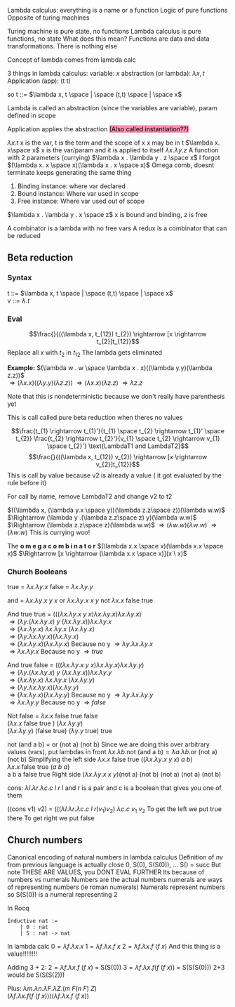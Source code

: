 Lambda calculus: everything is a name or a function 
	Logic of pure functions
	Opposite of turing machines 

Turing machine is pure state, no functions
Lambda calculus is pure functions, no state
	What does this mean? Functions are data and data transformations. There is nothing else

Concept of lambda comes from lambda calc

3 things in lambda calculus: 
	variable:                            *x* 
	abstraction (or lambda): $\lambda x, t$ 
	Application (app):            (t t)

so 
t ::= $\lambda x, t \space | \space (t,t) \space | \space x$  

Lambda is called an abstraction (since the variables are variable), param defined in scope

Application applies the abstraction <mark style="background: #FF5582A6;">(Also called instantiation??)</mark>

$\lambda x . t$ 
	x is the var, t is the term and the scope of x
	x may be in t
$\lambda x. x\space x$
	x is the var/param and it is applied to itself
$\lambda x . \lambda y . z$
	A function with 2 parameters (currying)
$\lambda x . \lambda y . z \space x$
	I forgot
$(\lambda x. x \space x)(\lambda x . x \space x)$
	Omega comb, doesnt terminate keeps generating the same thing 


1. Binding instance: where var declared
2. Bound instance: Where var used in scope
3. Free instance: Where var used out of scope

$\lambda x . \lambda y . x \space z$ x is bound and binding, z is free

A combinator is a lambda with no free vars
A redux is a combinator that can be reduced 


## Beta reduction
### Syntax
t ::= $\lambda x, t \space | \space (t,t) \space | \space x$  
v ::= $\lambda . t$ 


### Eval
$$\frac{}{((\lambda x, t_{12}) t_{2}) \rightarrow [x \rightarrow t_{2}]t_{12}}$$
Replace all x with $t_{2}$ in $t_{12}$ 
The lambda gets eliminated 


**Example:** $(\lambda w . w \space \lambda x . x)((\lambda y.y)(\lambda z.z))$  
	$\Rightarrow (\lambda x . x)((\lambda y.y)(\lambda z.z))$ 
	$\Rightarrow (\lambda x . x)(\lambda z.z)$ 
	$\Rightarrow \lambda z.z$ 


Note that this is nondeterministic because we don't really have parenthesis yet 

This is call called pure beta reduction when theres no values


$$\frac{t_{1} \rightarrow t_{1}'}{t_{1} \space t_{2} \rightarrow t_{1}' \space t_{2}} \frac{t_{2} \rightarrow t_{2}'}{v_{1} \space t_{2} \rightarrow v_{1} \space t_{2}'} \text{LambdaT1 and LambdaT2}$$
$$\frac{}{((\lambda x, t_{12}) v_{2}) \rightarrow [x \rightarrow v_{2}]t_{12}}$$ This is call by value because v2 is already a value ( it got evaluated by the rule before it)

For call by name, remove LambdaT2 and change v2 to t2

$((\lambda x, (\lambda y.x \space y))(\lambda z.z\space z))(\lambda w.w)$ 
$\Rightarrow (\lambda y .(\lambda z.z\space z) y)(\lambda w.w)$ 
$\Rightarrow (\lambda z.z\space z)(\lambda w.w)$ 
$\Rightarrow (\lambda w.w) (\lambda w.w)$ 
$\Rightarrow (\lambda w.w)$
This is currying woo!


The **o m e g a c o m b i n a t o r**
$(\lambda x.x \space x)(\lambda x.x \space x)$ 
$\Rightarrow [x \rightarrow (\lambda x.x \space x)](x \ x)$    

### Church Booleans
true = $\lambda x . \lambda y. x$ 
false = $\lambda x. \lambda y . y$ 
	
and = $\lambda x . \lambda y . x \ y \ x$ 
or $\lambda x . \lambda y . x \ x \ y$ 
not $\lambda x . x \ \text{false} \ \text{true}$ 


And true true = 
	$(((\lambda x . \lambda y . x \ y \ x) \lambda x . \lambda y. x) \lambda x . \lambda y. x)$  
	$\Rightarrow ( \lambda y . (\lambda x . \lambda y. x) \ y \ (\lambda x . \lambda y. x)) \lambda x . \lambda y. x$  
	$\Rightarrow (\lambda x . \lambda y. x) \ \lambda x . \lambda y. x \ (\lambda x . \lambda y. x)$     
	$\Rightarrow (\lambda y. \lambda x . \lambda y. x) (\lambda x . \lambda y. x)$     
	$\Rightarrow (\lambda x . \lambda y. x) (\lambda x . \lambda y. x)$     Because no y
	$\Rightarrow  \lambda y. \lambda x . \lambda y. x$     
	$\Rightarrow \lambda x . \lambda y. x$     Because no y
	$\Rightarrow true$ 


And true false = 
	$(((\lambda x . \lambda y . x \ y \ x) \lambda x . \lambda y. x) \lambda x . \lambda y. y)$  
	$\Rightarrow ( \lambda y . (\lambda x . \lambda y. x) \ y \ (\lambda x . \lambda y. x)) \lambda x . \lambda y. y$  
	$\Rightarrow (\lambda x . \lambda y. x) \ \lambda x . \lambda y. x \ (\lambda x . \lambda y. y)$     
	$\Rightarrow (\lambda y. \lambda x . \lambda y. x) (\lambda x . \lambda y. y)$     
	$\Rightarrow (\lambda x . \lambda y. x) (\lambda x . \lambda y. y)$     Because no y
	$\Rightarrow  \lambda y. \lambda x . \lambda y. y$     
	$\Rightarrow \lambda x . \lambda y. y$     Because no y
	$\Rightarrow false$ 

Not false =
	$\lambda x . x \ \text{false } \text{true }  \text{false}$   
	$(\lambda x . x \ \text{false true }) \ (\lambda x. \lambda y . y)$      
	$(\lambda x. \lambda y . y) \ (\text{false true})$ 
	$(\lambda y . y \ \text{true})$ 
	true

not (and a b) = or (not a) (not b)
	Since we are doing this over arbitrary values (vars), put lambdas in front
	$\lambda x . \lambda b . \text{not (and a b)} = \lambda a. \lambda b . \text{or (not a) (not b)}$
	Simplifying the left side
		$\lambda x.x \ \text{false true } ((\lambda x . \lambda y . x \ y \ x) \ a \ b)$    
		$\lambda x.x \ \text{false true } (a \ b \ a)$     
		$\text{a b a false true}$ 
	Right side
		$(\lambda x . \lambda y . x \ x \ y) \text{(not a) (not b)}$ 
		$\text{(not a) (not a) (not b)}$ 
		

cons: $\lambda l . \lambda r . \lambda c. c \ l \ r$ 
	l and r is a pair and c is a boolean that gives you one of them

((cons v1) v2) =
	$(((\lambda l . \lambda r . \lambda c. c \ l \ r) v_{1}) v_{2})$ 
	$\lambda c. c \ v_{1} \ v_{2}$ 
To get the left we put true there
To get right we put false


## Church numbers
Canonical encoding of natural numbers in lambda calculus 
Definition of *nv* from previous language is actually close
	0, S(0), S(S(0)), ... S() = succ
But note THESE ARE VALUES, you DONT EVAL FURTHER
	Its because of numbers vs numerals
	Numbers are the actual numbers
	numerals are ways of representing numbers (ie roman numerals) 
	Numerals represent numbers so S(S(0)) is a numeral representing 2

In Rocq
```
Inductive nat :=
	| 0 : nat
	| S : nat -> nat
```

In lambda calc
$0 = \lambda f . \lambda x . x$
$1 = \lambda f . \lambda x . f \ x$
$2 = \lambda f . \lambda x . f \ (f \ x)$ 
And this thing is a value!!!!!!!!

Adding 3 + 2:
	$2 = \lambda f . \lambda x . f \ (f \ x)$ = S(S(0)) 
	$3 = \lambda f . \lambda x . f (f \ (f \ x))$  = S(S(S(0)))
	2+3 would be S(S(S(2)))

Plus: $\lambda m . \lambda n . \lambda F . \lambda Z . (m \ F (n \ F) \ Z)$  
	$(\lambda f . \lambda x . f (f \ (f \ x)))(\lambda f . \lambda x . f \ (f \ x))$ 


